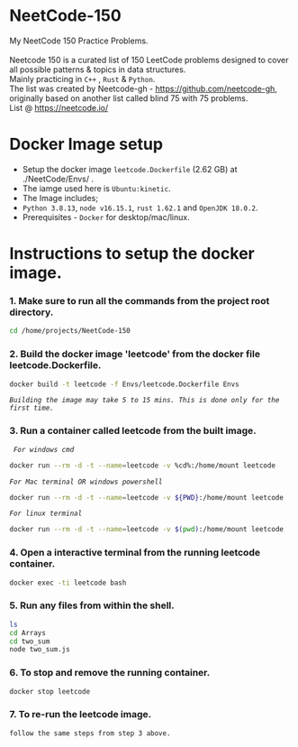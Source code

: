 # NeetCode-150

My NeetCode 150 Practice Problems. <br /><br />
Neetcode 150 is a curated list of 150 LeetCode problems designed to cover all possible patterns & topics in data structures. <br />
Mainly practicing in ``` C++ ``` , ``` Rust ``` &  ``` Python ```.<br /> 
The list was created by Neetcode-gh - https://github.com/neetcode-gh, originally based on another list called blind 75 with 75 problems.<br />
List @ https://neetcode.io/ <br />

# Docker Image setup

- Setup the docker image ``` leetcode.Dockerfile ``` (2.62 GB) at ./NeetCode/Envs/ . <br /> 
- The iamge used here is ``` Ubuntu:kinetic ```.
- The Image includes; 
- ``` Python 3.8.13 ```, ``` node v16.15.1 ```, ``` rust 1.62.1 ``` and ``` OpenJDK 18.0.2 ```.
- Prerequisites - ``` Docker ``` for desktop/mac/linux. <br /> 

# Instructions to setup the docker image.

### 1. **Make sure to run all the commands from the project root directory.**

```sh
cd /home/projects/NeetCode-150
```

### 2. **Build the docker image 'leetcode' from the docker file leetcode.Dockerfile.**

```sh
docker build -t leetcode -f Envs/leetcode.Dockerfile Envs
```        
*```Building the image may take 5 to 15 mins. This is done only for the first time.```*

### 3. **Run a container called leetcode from the built image.**

*```  For windows cmd  ```*
```sh      
docker run --rm -d -t --name=leetcode -v %cd%:/home/mount leetcode 
```        

*```For Mac terminal OR windows powershell```*
```sh
docker run --rm -d -t --name=leetcode -v ${PWD}:/home/mount leetcode
```

*``` For linux terminal ```*
```sh
docker run --rm -d -t --name=leetcode -v $(pwd):/home/mount leetcode
```

### 4. **Open a interactive terminal from the running leetcode container.**

```sh
docker exec -ti leetcode bash
```

### 5. **Run any files from within the shell.**
        
```sh
ls
cd Arrays
cd two_sum
node two_sum.js
```
### 6. **To stop and remove the running container.**

```sh
docker stop leetcode
```

### 7. **To re-run the leetcode image.**
```sh
follow the same steps from step 3 above.
```
